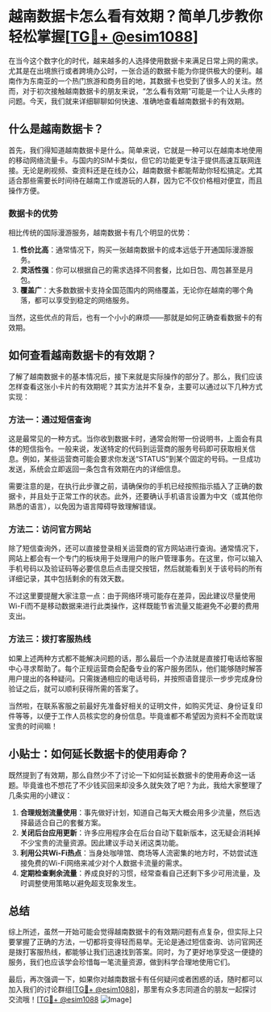# 越南数据卡怎么看有效期？简单几步教你轻松掌握[[TG💪+ @esim1088](https://t.me/s/esim1088)]

在当今这个数字化的时代，越来越多的人选择使用数据卡来满足日常上网的需求。尤其是在出境旅行或者跨境办公时，一张合适的数据卡能为你提供极大的便利。越南作为东南亚的一个热门旅游和商务目的地，其数据卡也受到了很多人的关注。然而，对于初次接触越南数据卡的朋友来说，“怎么看有效期”可能是一个让人头疼的问题。今天，我们就来详细聊聊如何快速、准确地查看越南数据卡的有效期。

## 什么是越南数据卡？

首先，我们得知道越南数据卡是什么。简单来说，它就是一种可以在越南本地使用的移动网络流量卡。与国内的SIM卡类似，但它的功能更专注于提供高速互联网连接。无论是刷视频、查资料还是在线办公，越南数据卡都能帮助你轻松搞定。尤其适合那些需要长时间待在越南工作或游玩的人群，因为它不仅价格相对便宜，而且操作方便。

### 数据卡的优势

相比传统的国际漫游服务，越南数据卡有几个明显的优势：

1. **性价比高**：通常情况下，购买一张越南数据卡的成本远低于开通国际漫游服务。
2. **灵活性强**：你可以根据自己的需求选择不同套餐，比如日包、周包甚至是月包。
3. **覆盖广**：大多数数据卡支持全国范围内的网络覆盖，无论你在越南的哪个角落，都可以享受到稳定的网络服务。

当然，这些优点的背后，也有一个小小的麻烦——那就是如何正确查看数据卡的有效期。

## 如何查看越南数据卡的有效期？

了解了越南数据卡的基本情况后，接下来就是实际操作的部分了。那么，我们应该怎样查看这张小卡片的有效期呢？其实方法并不复杂，主要可以通过以下几种方式实现：

### 方法一：通过短信查询

这是最常见的一种方式。当你收到数据卡时，通常会附带一份说明书，上面会有具体的短信指令。一般来说，发送特定的代码到运营商的服务号码即可获取相关信息。例如，某些运营商可能会要求你发送“STATUS”到某个固定的号码。一旦成功发送，系统会立即返回一条包含有效期在内的详细信息。

需要注意的是，在执行此步骤之前，请确保你的手机已经按照指示插入了正确的数据卡，并且处于正常工作的状态。此外，还要确认手机语言设置为中文（或其他你熟悉的语言），以免因为语言障碍导致理解错误。

### 方法二：访问官方网站

除了短信查询外，还可以直接登录相关运营商的官方网站进行查询。通常情况下，网站上都会有一个专门的板块用于处理用户的账户管理事务。在这里，你可以输入手机号码以及验证码等必要信息后点击提交按钮，然后就能看到关于该号码的所有详细记录，其中包括剩余的有效天数。

不过这里要提醒大家注意一点：由于网络环境可能存在差异，因此建议尽量使用Wi-Fi而不是移动数据来进行此类操作，这样既能节省流量又能避免不必要的费用支出。

### 方法三：拨打客服热线

如果上述两种方式都不能解决问题的话，那么最后一个办法就是直接打电话给客服中心寻求帮助了。每个正规运营商会配备专业的客户服务团队，他们能够随时解答用户提出的各种疑问。只需拨通相应的电话号码，并按照语音提示一步步完成身份验证之后，就可以顺利获得所需的答案了。

当然啦，在联系客服之前最好先准备好相关的证明文件，如购买凭证、身份证复印件等等，以便于工作人员核实您的身份信息。毕竟谁都不希望因为资料不全而耽误宝贵的时间嘛！

## 小贴士：如何延长数据卡的使用寿命？

既然提到了有效期，那么自然少不了讨论一下如何延长数据卡的使用寿命这一话题。毕竟谁也不想花了不少钱买回来却没多久就失效了吧？为此，我给大家整理了几条实用的小建议：

1. **合理规划流量使用**：事先做好计划，知道自己每天大概会用多少流量，然后选择最适合自己的套餐方案。
2. **关闭后台应用更新**：许多应用程序会在后台自动下载新版本，这无疑会消耗掉不少宝贵的流量资源。因此建议手动关闭这类功能。
3. **利用公共Wi-Fi热点**：当身处咖啡馆、商场等人流密集的地方时，不妨尝试连接免费的Wi-Fi网络来减少对个人数据卡流量的需求。
4. **定期检查剩余流量**：养成良好的习惯，经常查看自己还剩下多少可用流量，及时调整使用策略以避免超支现象发生。

## 总结

综上所述，虽然一开始可能会觉得越南数据卡的有效期问题有点复杂，但实际上只要掌握了正确的方法，一切都将变得轻而易举。无论是通过短信查询、访问官网还是拨打客服热线，都能够让我们迅速找到答案。同时，为了更好地享受这一便捷的服务，我们也应该学会珍惜每一笔流量资源，做到科学合理地使用它们。

最后，再次强调一下，如果你对越南数据卡有任何疑问或者困惑的话，随时都可以加入我们的讨论群组[[TG💪+ @esim1088](https://t.me/s/esim1088)]，那里有众多志同道合的朋友一起探讨交流哦！[[TG💪+ @esim1088](https://t.me/s/esim1088) ![Image](https://i.postimg.cc/4NQfJmqS/Snipaste-2025-05-13-00-14-12.png)]